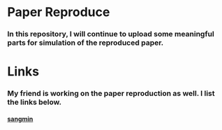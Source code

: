 # Paper Reproduce
### In this repository, I will continue to upload some meaningful parts for simulation of the reproduced paper.

# Links
### My friend is working on the paper reproduction as well. I list the links below.
#### [sangmin](https://github.com/sangminkim15/reproduced-papers)
